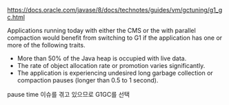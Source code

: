 https://docs.oracle.com/javase/8/docs/technotes/guides/vm/gctuning/g1_gc.html

Applications running today with either the CMS or the with parallel compaction would benefit from switching to G1 if the application has one or more of the following traits.
- More than 50% of the Java heap is occupied with live data.    
- The rate of object allocation rate or promotion varies significantly.    
- The application is experiencing undesired long garbage collection or compaction pauses (longer than 0.5 to 1 second).

pause time 이슈를 겪고 있으므로 G1GC를 선택